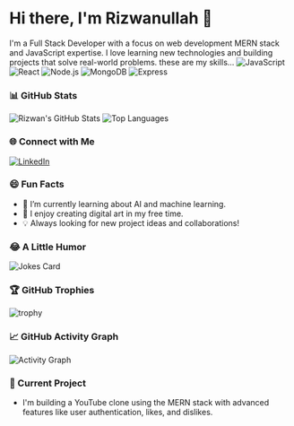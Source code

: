 # Hi there, I'm Rizwanullah 👋
I'm a Full Stack Developer with a focus on
web development
MERN stack
and JavaScript expertise.
I love learning new technologies and building projects that solve real-world problems.
these are my skills...
![JavaScript](https://img.shields.io/badge/JavaScript-F7DF1E?style=flat-square&logo=javascript&logoColor=black)
![React](https://img.shields.io/badge/React-61DAFB?style=flat-square&logo=react&logoColor=black)
![Node.js](https://img.shields.io/badge/Node.js-339933?style=flat-square&logo=node-dot-js&logoColor=white)
![MongoDB](https://img.shields.io/badge/MongoDB-47A248?style=flat-square&logo=mongodb&logoColor=white)
![Express](https://img.shields.io/badge/Express-000000?style=flat-square&logo=express&logoColor=white)



### 📊 GitHub Stats
![Rizwan's GitHub Stats](https://github-readme-stats.vercel.app/api?username=rizwan-signon&show_icons=true&theme=radical)
![Top Languages](https://github-readme-stats.vercel.app/api/top-langs/?username=rizwan-signon&layout=compact&theme=radical)


### 🌐 Connect with Me
[![LinkedIn](https://img.shields.io/badge/LinkedIn-0077B5?style=flat-square&logo=linkedin&logoColor=white)](https://www.linkedin.com/in/rizwansoftwaredev/)



### 😄 Fun Facts
- 🌱 I’m currently learning about AI and machine learning.
- 🎨 I enjoy creating digital art in my free time.
- 💡 Always looking for new project ideas and collaborations!
### 😂 A Little Humor
![Jokes Card](https://readme-jokes.vercel.app/api)

### 🏆 GitHub Trophies
![trophy](https://github-profile-trophy.vercel.app/?username=rizwan-signon&theme=radical)

### 📈 GitHub Activity Graph
![Activity Graph](https://activity-graph.herokuapp.com/graph?username=rizwan-signon&theme=radical)

### 🚀 Current Project
- I'm building a YouTube clone using the MERN stack with advanced features like user authentication, likes, and dislikes.

<!--
**rizwan-signon/rizwan-signon** is a ✨ _special_ ✨ repository because its `README.md` (this file) appears on your GitHub profile.

Here are some ideas to get you started:

- 🔭 I’m currently working on ...
- 🌱 I’m currently learning ...
- 👯 I’m looking to collaborate on ...
- 🤔 I’m looking for help with ...
- 💬 Ask me about ...
- 📫 How to reach me: ...
- 😄 Pronouns: ...
- ⚡ Fun fact: ...
-->
